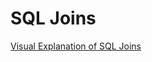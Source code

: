# SQL Joins

[Visual Explanation of SQL Joins](https://blog.codinghorror.com/a-visual-explanation-of-sql-joins/)
